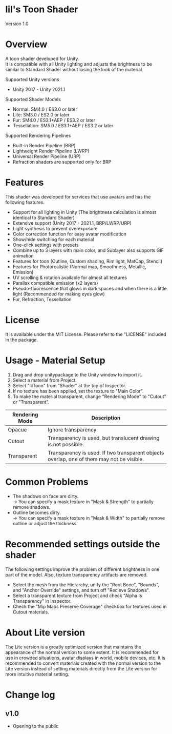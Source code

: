 # lil's Toon Shader
Version 1.0

# Overview
A toon shader developed for Unity.  
It is compatible with all Unity lighting and adjusts the brightness to be similar to Standard Shader without losing the look of the material.

Supported Unity versions
- Unity 2017 - Unity 2021.1

Supported Shader Models
- Normal: SM4.0 / ES3.0 or later
- Lite: SM3.0 / ES2.0 or later
- Fur: SM4.0 / ES3.1+AEP / ES3.2 or later
- Tessellation: SM5.0 / ES3.1+AEP / ES3.2 or later

Supported Rendering Pipelines
- Built-in Render Pipeline (BRP)
- Lightweight Render Pipeline (LWRP)
- Universal Render Pipeline (URP)
- Refraction shaders are supported only for BRP

# Features
This shader was developed for services that use avatars and has the following features.
- Support for all lighting in Unity (The brightness calculation is almost identical to Standard Shader)
- Extensive support (Unity 2017 - 2021.1, BRP/LWRP/URP)
- Light synthesis to prevent overexposure
- Color correction function for easy avatar modification
- Show/hide switching for each material
- One-click settings with presets
- Combine up to 3 layers with main color, and Sublayer also supports GIF animation
- Features for toon (Outline, Custom shading, Rim light, MatCap, Stencil)
- Features for Photorealistic (Normal map, Smoothness, Metallic, Emission)
- UV scrolling & rotation available for almost all textures
- Parallax compatible emission (x2 layers)
- Pseudo-fluorescence that glows in dark spaces and when there is a little light (Recommended for making eyes glow)
- Fur, Refraction, Tessellation

# License
It is available under the MIT License. Please refer to the "LICENSE" included in the package.

# Usage - Material Setup
1. Drag and drop unitypackage to the Unity window to import it.
2. Select a material from Project.
3. Select "lilToon" from "Shader" at the top of Inspector.
4. If no texture has been applied, set the texture to "Main Color".
5. To make the material transparent, change "Rendering Mode" to "Cutout" or "Transparent".

|Rendering Mode|Description|
|-|-|
|Opacue|Ignore transparency.|
|Cutout|Transparency is used, but translucent drawing is not possible.|
|Transparent|Transparency is used. If two transparent objects overlap, one of them may not be visible.|

# Common Problems
- The shadows on face are dirty.  
  → You can specify a mask texture in "Mask & Strength" to partially remove shadows.
- Outline becomes dirty.  
  → You can specify a mask texture in "Mask & Width" to partially remove outline or adjust the thickness.

# Recommended settings outside the shader
The following settings improve the problem of different brightness in one part of the model. Also, texture transparency artifacts are removed.
- Select the mesh from the Hierarchy, unify the "Root Bone", "Bounds", and "Anchor Override" settings, and turn off "Recieve Shadows".
- Select a transparent texture from Project and check "Alpha Is Transparency" in Inspector.
- Check the "Mip Maps Preserve Coverage" checkbox for textures used in Cutout materials.

# About Lite version
The Lite version is a greatly optimized version that maintains the appearance of the normal version to some extent. It is recommended for use in crowded situations, avatar displays in world, mobile devices, etc. It is recommended to convert materials created with the normal version to the Lite version instead of setting materials directly from the Lite version for more intuitive material setting.

# Change log
## v1.0
- Opening to the public